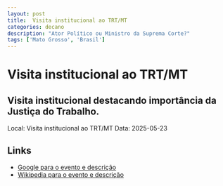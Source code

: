 ```yaml
---
layout: post
title:  Visita institucional ao TRT/MT
categories: decano
description: "Ator Político ou Ministro da Suprema Corte?"
tags: ['Mato Grosso', 'Brasil']
---
```


# Visita institucional ao TRT/MT
## Visita institucional destacando importância da Justiça do Trabalho.
Local: Visita institucional ao TRT/MT
Data: 2025-05-23

## Links 
- [Google para o evento e descrição](https://www.google.com/search?q=Gilmar%20Mendes%20%2B%20Visita%20institucional%20ao%20TRT/MT%20Visita%20institucional%20destacando%20import%C3%A2ncia%20da%20Justi%C3%A7a%20do%20Trabalho.%20Mato%20Grosso%2C%20Brasil)
- [Wikipedia para o evento e descrição](https://en.wikipedia.org/w/index.php?search=Gilmar%20Mendes%20%2B%20Visita%20institucional%20ao%20TRT/MT%20Visita%20institucional%20destacando%20import%C3%A2ncia%20da%20Justi%C3%A7a%20do%20Trabalho.%20Mato%20Grosso%2C%20Brasil)
